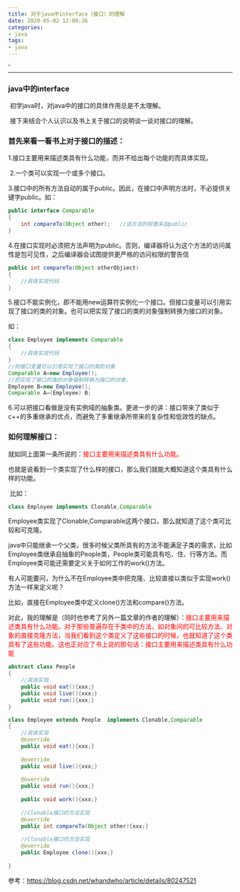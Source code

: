 ```yaml
---
title: 对于java中interface（接口）的理解
date: 2020-05-02 12:09:36
categories:
- java
tags:
- java
---
```


<img src="http://qiniusave.codeyu.cn/java%E6%96%87%E7%AB%A0%E5%B0%81%E9%9D%A2.jpg" style="zoom:30%;" />

<!--less-->

---

### java中的interface

​	初学java时，对java中的接口的具体作用总是不太理解。

​	接下来结合个人认识以及书上关于接口的说明谈一谈对接口的理解。

### 首先来看一看书上对于接口的描述：

​	1.接口主要用来描述类具有什么功能，而并不给出每个功能的而具体实现。

​	2.一个类可以实现一个或多个接口。

​	3.接口中的所有方法自动的属于public。因此，在接口中声明方法时，不必提供关键字public。如：

```java
public interface Comparable
{
    int compareTo(Object other);   //该方法的前面未加public
}
```

​	4.在接口实现时必须把方法声明为public。否则，编译器将认为这个方法的访问属性是包可见性，之后编译器会试图提供更严格的访问权限的警告信

```java
public int compareTo(Object otherObjiect)
{
    //具体实现代码
}
```

​	5.接口不能实例化，即不能用new运算符实例化一个接口。但接口变量可以引用实现了接口的类的对象。也可以把实现了接口的类的对象强制转换为接口的对象。

如：

```java
class Employee implements Comparable
{
    //具体实现代码
}
//则接口变量可以引用实现了接口的类的对象
Comparable A=new Employee();
//把实现了接口的类的对象强制转换为接口的对象。
Employee B=new Employee();
Comparable A=(Employee) B;
```

​	6.可以把接口看做是没有实例域的抽象类。更进一步的讲：接口带来了类似于c++的多重继承的优点，而避免了多重继承所带来的复杂性和低效性的缺点。

### 如何理解接口：

​	就如同上面第一条所说的：<font color=red>接口主要用来描述类具有什么功能。</font>

​	也就是说看到一个类实现了什么样的接口，那么我们就能大概知道这个类具有什么样的功能。

​	比如：

```java
class Employee implements Clonable,Comparable
```

Employee类实现了Clonable,Comparable这两个接口，那么就知道了这个类可比较和可克隆。



java中只能继承一个父类，很多时候父类所具有的方法不能满足子类的需求，比如Employee类继承自抽象的People类，People类可能具有吃、住、行等方法。而Employee类可能还需要定义关于如何工作的work()方法。

有人可能要问，为什么不在Employee类中把克隆、比较直接以类似于实现work()方法一样来定义呢？

比如，直接在Employee类中定义clone()方法和compare()方法。

对此，我的理解是（同时也参考了另外一篇文章的作者的理解）：<font color=red>接口主要用来描述类具有什么功能。对于那些普遍存在于类中的方法，如对象间的可比较方法、对象的直接克隆方法，当我们看到这个类定义了这些接口的时候，也就知道了这个类具有了这些功能。这也正对应了书上说的那句话：接口主要用来描述类具有什么功能</font>

```java
abstract class People
{
    //具体实现
    public void eat(){xxx;}
    public void live(){xxx;}
    public void run(){xxx;}
}

class Employee extends People  implements Clonable,Comparable
{
    //具体实现
    @override
    public void eat(){xxx;}
    
    @override
    public void live(){xxx;}
    
    @override
    public void run(){xxx;}
    
    public void work(){xxx;}
    
    //Clonable接口的方法实现
    @override
    public int compareTo(Object other){xxx;}
    
    //Clonable接口的方法实现
    @override
    public Employee clone(){xxx;}
    
}
```



参考：https://blog.csdn.net/whandwho/article/details/80247521